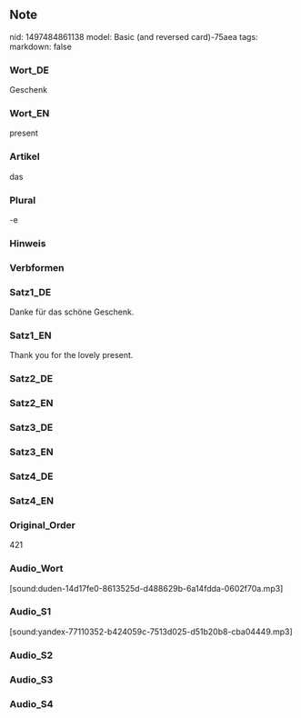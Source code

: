 ## Note
nid: 1497484861138
model: Basic (and reversed card)-75aea
tags: 
markdown: false

### Wort_DE
Geschenk

### Wort_EN
present

### Artikel
das

### Plural
-e

### Hinweis


### Verbformen


### Satz1_DE
Danke für das schöne Geschenk.

### Satz1_EN
Thank you for the lovely present.

### Satz2_DE


### Satz2_EN


### Satz3_DE


### Satz3_EN


### Satz4_DE


### Satz4_EN


### Original_Order
421

### Audio_Wort
[sound:duden-14d17fe0-8613525d-d488629b-6a14fdda-0602f70a.mp3]

### Audio_S1
[sound:yandex-77110352-b424059c-7513d025-d51b20b8-cba04449.mp3]

### Audio_S2


### Audio_S3


### Audio_S4

